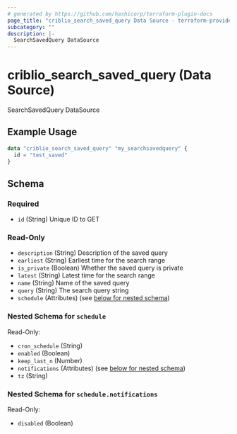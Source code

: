 ```yaml
---
# generated by https://github.com/hashicorp/terraform-plugin-docs
page_title: "criblio_search_saved_query Data Source - terraform-provider-criblio"
subcategory: ""
description: |-
  SearchSavedQuery DataSource
---
```


# criblio_search_saved_query (Data Source)

SearchSavedQuery DataSource

## Example Usage

```terraform
data "criblio_search_saved_query" "my_searchsavedquery" {
  id = "test_saved"
}
```

<!-- schema generated by tfplugindocs -->
## Schema

### Required

- `id` (String) Unique ID to GET

### Read-Only

- `description` (String) Description of the saved query
- `earliest` (String) Earliest time for the search range
- `is_private` (Boolean) Whether the saved query is private
- `latest` (String) Latest time for the search range
- `name` (String) Name of the saved query
- `query` (String) The search query string
- `schedule` (Attributes) (see [below for nested schema](#nestedatt--schedule))

<a id="nestedatt--schedule"></a>
### Nested Schema for `schedule`

Read-Only:

- `cron_schedule` (String)
- `enabled` (Boolean)
- `keep_last_n` (Number)
- `notifications` (Attributes) (see [below for nested schema](#nestedatt--schedule--notifications))
- `tz` (String)

<a id="nestedatt--schedule--notifications"></a>
### Nested Schema for `schedule.notifications`

Read-Only:

- `disabled` (Boolean)
